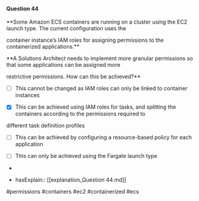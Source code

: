 #### Question  44


**Some Amazon ECS containers are running on a cluster using the EC2 launch type. The current configuration uses the

container instance’s IAM roles for assigning permissions to the containerized applications.**


**A Solutions Architect needs to implement more granular permissions so that some applications can be assigned more

restrictive permissions. How can this be achieved?**


- [ ] This cannot be changed as IAM roles can only be linked to container instances


- [x] This can be achieved using IAM roles for tasks, and splitting the containers according to the permissions required to

different task definition profiles


- [ ] This can be achieved by configuring a resource-based policy for each application


- [ ] This can only be achieved using the Fargate launch type


*

- hasExplain:: [[explanation_Question  44.md]]

#permissions #containers #ec2 #containerized #ecs 